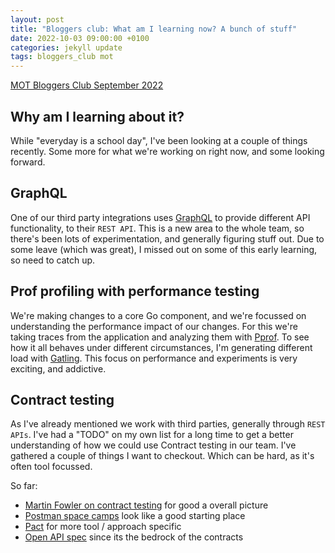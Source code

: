 ```yaml
---
layout: post
title: "Bloggers club: What am I learning now? A bunch of stuff"
date: 2022-10-03 09:00:00 +0100
categories: jekyll update
tags: bloggers_club mot
---
```

[MOT Bloggers Club September 2022][1]

## Why am I learning about it?
While "everyday is a school day", I've been looking at a couple of things recently. Some more for what we're working on right now, and some looking forward.

## GraphQL
One of our third party integrations uses [GraphQL][4] to provide different API functionality, to their `REST API`. This is a new area to the whole team, so there's been lots of experimentation, and generally figuring stuff out. Due to some leave (which was great), I missed out on some of this early learning, so need to catch up.

## Prof profiling with performance testing

We're making changes to a core Go component, and we're focussed on understanding the performance impact of our changes. For this we're taking traces from the application and analyzing them with [Pprof][2]. To see how it all behaves under different circumstances, I'm generating different load with [Gatling][3]. This focus on performance and experiments is very exciting, and addictive.

## Contract testing
As I've already mentioned we work with third parties, generally through `REST APIs`. I've had a "TODO" on my own list for a long time to get a better understanding of how we could use Contract testing in our team. I've gathered a couple of things I want to checkout. Which can be hard, as it's often tool focussed.

So far:

- [Martin Fowler on contract testing][8] for good a overall picture
- [Postman space camps][5] look like a good starting place
- [Pact][6] for more tool / approach specific   
- [Open API spec][7] since its the bedrock of the contracts


[1]: https://club.ministryoftesting.com/t/bloggers-club-september-2022-share-your-learning/
[2]: https://github.com/google/pprof
[3]: https://gatling.io/
[4]: https://graphql.org/learn/
[5]: https://www.postman.com/events/postman-space-camp/
[6]: https://pact.io/
[7]: https://support.smartbear.com/swaggerhub/docs/tutorials/openapi-3-tutorial.html
[8]: https://martinfowler.com/bliki/ContractTest.html




